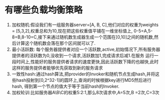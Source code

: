 # 有哪些负载均衡策略
1. 加权随机:假设我们有一组服务器server=[A, B, C],他们对应的权重为weights = [5,3,2],权重总和为10,现在把这些权重值平铺在一维坐标值上,
0-5=A,5-8=B,8-10=C,接下来通过随机数生成器生成一个范围在[0,10]之间的随机数,然后计算这个随机数会落在那个区间就可以了.
2. 最小活跃数: 每个服务器提供者对应一个活跃数,active,初始情况下,所有服务器提供者的活跃数为0,没收到一个请求,活跃数加1,完成请求后减1.在服务
运行一段时间上,性能好的服务提供者请求的速度更快,因此活跃数下降的也越快,此时这样的服务提供者能够优先获取到新的服务请求
3. 一致性hash:通过hash算法,把provider的Invoker和随机节点生成hash,并将这些hash投射到[0,2^32-1]的圆环上,查询的时候根据key进行MD5然后进行hash,
得到第一个节点的值大于等于当前hash的Invoker.
4. 加权轮训:比如服务器A\B\C的权重5:2:1,那么8次请求中,A=5次,B =2次,C=3次
